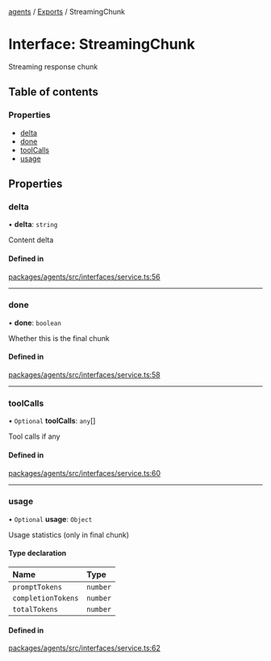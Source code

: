 <!-- 
 ⚠️  AUTO-GENERATED FILE - DO NOT EDIT MANUALLY
 This file is automatically generated by scripts/docs-generator.js
 To make changes, edit the source TypeScript files or update the generator script
-->

[agents](../../) / [Exports](../modules) / StreamingChunk

# Interface: StreamingChunk

Streaming response chunk

## Table of contents

### Properties

- [delta](StreamingChunk#delta)
- [done](StreamingChunk#done)
- [toolCalls](StreamingChunk#toolcalls)
- [usage](StreamingChunk#usage)

## Properties

### delta

• **delta**: `string`

Content delta

#### Defined in

[packages/agents/src/interfaces/service.ts:56](https://github.com/woojubb/robota/blob/c50179e56752f80ea03c64201e29ab12275152bf/packages/agents/src/interfaces/service.ts#L56)

___

### done

• **done**: `boolean`

Whether this is the final chunk

#### Defined in

[packages/agents/src/interfaces/service.ts:58](https://github.com/woojubb/robota/blob/c50179e56752f80ea03c64201e29ab12275152bf/packages/agents/src/interfaces/service.ts#L58)

___

### toolCalls

• `Optional` **toolCalls**: `any`[]

Tool calls if any

#### Defined in

[packages/agents/src/interfaces/service.ts:60](https://github.com/woojubb/robota/blob/c50179e56752f80ea03c64201e29ab12275152bf/packages/agents/src/interfaces/service.ts#L60)

___

### usage

• `Optional` **usage**: `Object`

Usage statistics (only in final chunk)

#### Type declaration

| Name | Type |
| :------ | :------ |
| `promptTokens` | `number` |
| `completionTokens` | `number` |
| `totalTokens` | `number` |

#### Defined in

[packages/agents/src/interfaces/service.ts:62](https://github.com/woojubb/robota/blob/c50179e56752f80ea03c64201e29ab12275152bf/packages/agents/src/interfaces/service.ts#L62)
